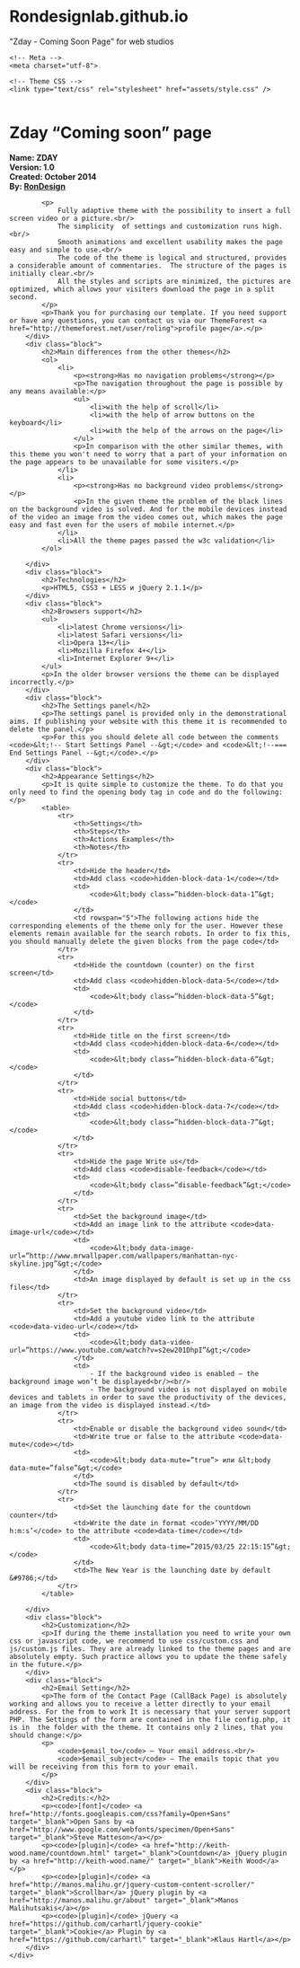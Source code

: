 # Rondesignlab.github.io
"Zday - Coming Soon Page" for web studios
<!DOCTYPE HTML>
<html>
<head>
    <title>ZDay Documentation</title>

    <!-- Meta -->
    <meta charset="utf-8">

    <!-- Theme CSS -->
    <link type="text/css" rel="stylesheet" href="assets/style.css" />
</head>

<body>

<div class="container">
    <div class="header">
        <a href="#" class="logo">
            <img src="assets/logo.png" alt="" />
        </a>
    </div>
    <div class="wrapper">
        <h1>Zday “Coming soon” page</h1>
        <div class="block">
            <p>
                <strong>Name: ZDAY</strong><br/>
                <strong>Version: 1.0</strong><br/>
                <strong>Created: October 2014</strong><br/>
                <strong>By: <a href="http://themeforest.net/user/roling">RonDesign</a></strong>
            </p>

            <p>
                Fully adaptive theme with the possibility to insert a full screen video or a picture.<br/>
                The simplicity  of settings and customization runs high.<br/>
                Smooth animations and excellent usability makes the page easy and simple to use.<br/>
                The code of the theme is logical and structured, provides a considerable amount of commentaries.  The structure of the pages is initially clear.<br/>
                All the styles and scripts are minimized, the pictures are optimized, which allows your visiters download the page in a split second.
            </p>
            <p>Thank you for purchasing our template. If you need support or have any questions, you can contact us via our ThemeForest <a href="http://themeforest.net/user/roling">profile page</a>.</p>
        </div>
        <div class="block">
            <h2>Main differences from the other themes</h2>
            <ol>
                <li>
                    <p><strong>Has no navigation problems</strong></p>
                    <p>The navigation throughout the page is possible by any means available:</p>
                    <ul>
                        <li>with the help of scroll</li>
                        <li>with the help of arrow buttons on the keyboard</li>
                        <li>with the help of the arrows on the page</li>
                    </ul>
                    <p>In comparison with the other similar themes, with this theme you won't need to worry that a part of your information on the page appears to be unavailable for some visiters.</p>
                </li>
                <li>
                    <p><strong>Has no background video problems</strong></p>
                    <p>In the given theme the problem of the black lines on the background video is solved. And for the mobile devices instead of the video an image from the video comes out, which makes the page easy and fast even for the users of mobile internet.</p>
                </li>
                <li>All the theme pages passed the w3c validation</li>
            </ol>

        </div>
        <div class="block">
            <h2>Technologies</h2>
            <p>HTML5, CSS3 + LESS и jQuery 2.1.1</p>
        </div>
        <div class="block">
            <h2>Browsers support</h2>
            <ul>
                <li>latest Chrome versions</li>
                <li>latest Safari versions</li>
                <li>Opera 13+</li>
                <li>Mozilla Firefox 4+</li>
                <li>Internet Explorer 9+</li>
            </ul>
            <p>In the older browser versions the theme can be displayed incorrectly.</p>
        </div>
        <div class="block">
            <h2>The Settings panel</h2>
            <p>The settings panel is provided only in the demonstrational aims. If publishing your website with this theme it is recommended to delete the panel.</p>
            <p>For this you should delete all code between the comments <code>&lt;!-- Start Settings Panel --&gt;</code> and <code>&lt;!--=== End Settings Panel --&gt;</code>.</p>
        </div>
        <div class="block">
            <h2>Appearance Settings</h2>
            <p>It is quite simple to customize the theme. To do that you only need to find the opening body tag in code and do the following:</p>
            <table>
                <tr>
                    <th>Settings</th>
                    <th>Steps</th>
                    <th>Actions Examples</th>
                    <th>Notes</th>
                </tr>
                <tr>
                    <td>Hide the header</td>
                    <td>Add class <code>hidden-block-data-1</code></td>
                    <td>
                        <code>&lt;body class=”hidden-block-data-1”&gt;</code>
                    </td>
                    <td rowspan="5">The following actions hide the corresponding elements of the theme only for the user. However these elements remain available for the search robots. In order to fix this, you should manually delete the given blocks from the page code</td>
                </tr>
                <tr>
                    <td>Hide the countdown (counter) on the first screen</td>
                    <td>Add class <code>hidden-block-data-5</code></td>
                    <td>
                        <code>&lt;body class=”hidden-block-data-5”&gt;</code>
                    </td>
                </tr>
                <tr>
                    <td>Hide title on the first screen</td>
                    <td>Add class <code>hidden-block-data-6</code></td>
                    <td>
                        <code>&lt;body class=”hidden-block-data-6”&gt;</code>
                    </td>
                </tr>
                <tr>
                    <td>Hide social buttons</td>
                    <td>Add class <code>hidden-block-data-7</code></td>
                    <td>
                        <code>&lt;body class=”hidden-block-data-7”&gt;</code>
                    </td>
                </tr>
                <tr>
                    <td>Hide the page Write us</td>
                    <td>Add class <code>disable-feedback</code></td>
                    <td>
                        <code>&lt;body class=”disable-feedback”&gt;</code>
                    </td>
                </tr>
                <tr>
                    <td>Set the background image</td>
                    <td>Add an image link to the attribute <code>data-image-url</code></td>
                    <td>
                        <code>&lt;body data-image-url=”http://www.mrwallpaper.com/wallpapers/manhattan-nyc-skyline.jpg”&gt;</code>
                    </td>
                    <td>An image displayed by default is set up in the css files</td>
                </tr>
                <tr>
                    <td>Set the background video</td>
                    <td>Add a youtube video link to the attribute <code>data-video-url</code></td>
                    <td>
                        <code>&lt;body data-video-url=”https://www.youtube.com/watch?v=s2ew201DhpI”&gt;</code>
                    </td>
                    <td>
                        - If the background video is enabled – the background image won’t be displayed<br/><br/>
                        - The background video is not displayed on mobile devices and tablets in order to save the productivity of the devices, an image from the video is displayed instead.</td>
                </tr>
                <tr>
                    <td>Enable or disable the background video sound</td>
                    <td>Write true or false to the attribute <code>data-mute</code></td>
                    <td>
                        <code>&lt;body data-mute=”true”> или &lt;body data-mute=”false”&gt;</code>
                    </td>
                    <td>The sound is disabled by default</td>
                </tr>
                <tr>
                    <td>Set the launching date for the countdown counter</td>
                    <td>Write the date in format <code>’YYYY/MM/DD h:m:s’</code> to the attribute <code>data-time</code></td>
                    <td>
                        <code>&lt;body data-time=”2015/03/25 22:15:15”&gt;</code>
                    </td>
                    <td>The New Year is the launching date by default &#9786;</td>
                </tr>
            </table>

        </div>
        <div class="block">
            <h2>Customization</h2>
            <p>If during the theme installation you need to write your own css or javascript code, we recommend to use css/custom.css and  js/custom.js files. They are already linked to the theme pages and are absolutely empty. Such practice allows you to update the theme safely in the future.</p>
        </div>
        <div class="block">
            <h2>Email Setting</h2>
            <p>The form of the Contact Page (CallBack Page) is absolutely working and allows you to receive a letter directly to your email address. For the from to work It is necessary that your server support PHP. The Settings of the form are contained in the file config.php, it is in  the folder with the theme. It contains only 2 lines, that you should change:</p>
            <p>
                <code>$email_to</code> – Your email address.<br/>
                <code>$email_subject</code> – The emails topic that you will be receiving from this form to your email.
            </p>
        </div>
        <div class="block">
            <h2>Credits:</h2>
            <p><code>[font]</code> <a href="http://fonts.googleapis.com/css?family=Open+Sans" target="_blank">Open Sans by <a href="http://www.google.com/webfonts/specimen/Open+Sans" target="_blank">Steve Matteson</a></p>
            <p><code>[plugin]</code> <a href="http://keith-wood.name/countdown.html" target="_blank">Countdown</a> jQuery plugin by <a href="http://keith-wood.name/" target="_blank">Keith Wood</a></p>
            <p><code>[plugin]</code> <a href="http://manos.malihu.gr/jquery-custom-content-scroller/" target="_blank">Scrollbar</a> jQuery plugin by <a href="http://manos.malihu.gr/about" target="_blank">Manos Malihutsakis</a></p>
            <p><code>[plugin]</code> jQuery <a href="https://github.com/carhartl/jquery-cookie" target="_blank">Cookie</a> Plugin by <a href="https://github.com/carhartl" target="_blank">Klaus Hartl</a></p>
        </div>
    </div>
</div>

</body>
</html>
